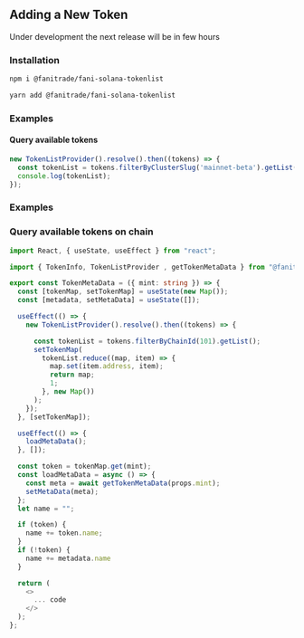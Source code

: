 

## Adding a New Token

Under development the next release will be in few hours

### Installation

```bash
npm i @fanitrade/fani-solana-tokenlist
```

```bash
yarn add @fanitrade/fani-solana-tokenlist
```

### Examples

#### Query available tokens

```typescript
new TokenListProvider().resolve().then((tokens) => {
  const tokenList = tokens.filterByClusterSlug('mainnet-beta').getList();
  console.log(tokenList);
});
```

### Examples

### Query available tokens on chain
```typescript
import React, { useState, useEffect } from "react";

import { TokenInfo, TokenListProvider , getTokenMetaData } from "@fanitrade/fani-solana-tokenlist";

export const TokenMetaData = ({ mint: string }) => {
  const [tokenMap, setTokenMap] = useState(new Map());
  const [metadata, setMetaData] = useState([]);

  useEffect(() => {
    new TokenListProvider().resolve().then((tokens) => {

      const tokenList = tokens.filterByChainId(101).getList();
      setTokenMap(
        tokenList.reduce((map, item) => {
          map.set(item.address, item);
          return map;
          1;
        }, new Map())
      );
    });
  }, [setTokenMap]);

  useEffect(() => {
    loadMetaData();
  }, []);

  const token = tokenMap.get(mint);
  const loadMetaData = async () => {
    const meta = await getTokenMetaData(props.mint);
    setMetaData(meta);
  };
  let name = "";

  if (token) {
    name += token.name;
  }
  if (!token) {
    name += metadata.name
  }

  return (
    <>
      ... code
    </>
  );
};

```
